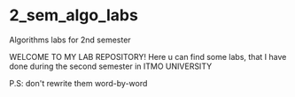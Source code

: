 # 2_sem_algo_labs
Algorithms labs for 2nd semester

WELCOME TO MY LAB REPOSITORY!
Here u can find some labs, that I have done during the second semester in ITMO UNIVERSITY

P.S: don't rewrite them word-by-word
